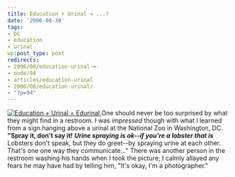 ```yaml
---
title: Education + Urinal = ...?
date: '2006-08-30'
tags:
- DC
- education
- urinal
wp:post_type: post
redirects:
- 2006/08/education-urinal-=-
- node/94
- articles/education-urinal
- 2006/08/education-urinal/
- "?p=94"
---
```


[ ![Education + Urinal = Edurinal](http://static.flickr.com/82/229812012_9f23b0a740_m.jpg) ](http://www.flickr.com/photos/bensheldon/229812012/ "Photo Sharing")
One should never be too surprised by what they might find in a restroom. I was _impressed_ though with what I learned from a sign hanging above a urinal at the National Zoo in Washington, DC. **"Spray it, don't say it!** **_Urine spraying is ok--if you're a lobster that is_** Lobsters don't speak, but they do greet--by spraying urine at each other. That's one one way they communicate..." There was another person in the restroom washing his hands when I took the picture; I calmly allayed any fears he may have had by telling him, "It's okay, I'm a photographer."
